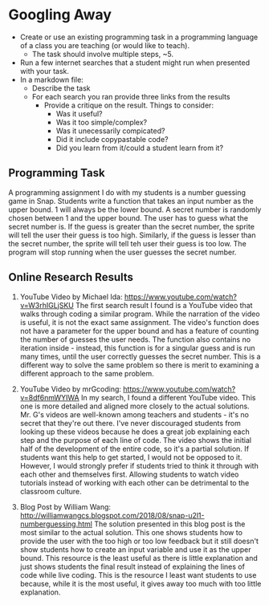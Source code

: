 # Googling Away
* Create or use an existing programming task in a programming language of a class you are teaching (or would like to teach).
  - The task should involve multiple steps, ~5.
* Run a few internet searches that a student might run when presented with your task.
* In a markdown file:
  - Describe the task
  - For each search you ran provide three links from the results
    - Provide a critique on the result. Things to consider:
      - Was it useful?
      - Was it too simple/complex?
      - Was it unecessarily compicated?
      - Did it include copypastable code?
      - Did you learn from it/could a student learn from it?

## Programming Task
A programming assignment I do with my students is a number guessing game in Snap. Students write a function that takes an input number as the upper bound. 1 will always be the lower bound. A secret number is randomly chosen between 1 and the upper bound. The user has to guess what the secret number is. If the guess is greater than the secret number, the sprite will tell the user their guess is too high. Similarly, if the guess is lesser than the secret number, the sprite will tell teh user their guess is too low. The program will stop running when the user guesses the secret number.

## Online Research Results
1. YouTube Video by Michael Ida: https://www.youtube.com/watch?v=W3rhIGLjSKU
The first search result I found is a YouTube video that walks through coding a similar program. While the narration of the video is useful, it is not the exact same assignment. The video's function does not have a parameter for the upper bound and has a feature of counting the number of guesses the user needs. The function also contains no iteration inside - instead, this function is for a singular guess and is run many times, until the user correctly guesses the secret number. This is a different way to solve the same problem so there is merit to examining a different approach to the same problem.

2.  YouTube Video by mrGcoding: https://www.youtube.com/watch?v=8df6nmWYIWA
In my search, I found a different YouTube video. This one is more detailed and aligned more closely to the actual solutions. Mr. G's videos are well-known among teachers and students - it's no secret that they're out there. I've never discouraged students from looking up these videos because he does a great job explaining each step and the purpose of each line of code. The video shows the initial half of the development of the entire code, so it's a partial solution. If students want this help to get started, I would not be opposed to it. However, I would strongly prefer if students tried to think it through with each other and themselves first. Allowing students to watch video tutorials instead of working with each other can be detrimental to the classroom culture.

3. Blog Post by William Wang: http://williamwangcs.blogspot.com/2018/08/snap-u2l1-numberguessing.html
The solution presented in this blog post is the most similar to the actual solution. This one shows students how to provide the user with the too high or too low feedback but it still doesn't show students how to create an input variable and use it as the upper bound. This resource is the least useful as there is little explanation and just shows students the final result instead of explaining the lines of code while live coding. This is the resource I least want students to use because, while it is the most useful, it gives away too much with too little explanation.
